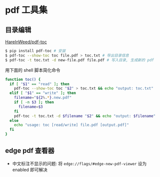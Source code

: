 # pdf 工具集

## 目录编辑

[HareInWeed/pdf-toc](https://github.com/HareInWeed/pdf-toc)
```sh
$ pip install pdf-toc # 安装
$ pdf-toc --show-toc toc file.pdf > toc.txt # 导出目录信息
$ pdf-toc -t toc.txt -d new-file.pdf file.pdf # 写入目录, 生成新的 pdf
```

用下面的 shell 脚本简化命令
```sh
function toc() {
  if [ "$1" == "read" ]; then
    pdf-toc --show-toc toc "$2" > toc.txt && echo "output: toc.txt"
  elif [ "$1" == "write" ]; then
    filename="${2%.*}.new.pdf"
    if [ -n $3 ]; then
      filename=$3
    fi
    pdf-toc -t toc.txt -d $filename "$2" && echo "output: $filename"
  else
    echo "usage: toc [read/write] file.pdf [output.pdf]"
  fi
}
```

## edge pdf 查看器

- 中文标注不显示的问题: 将 `edge://flags/#edge-new-pdf-viewer` 设为 enabled 即可解决
